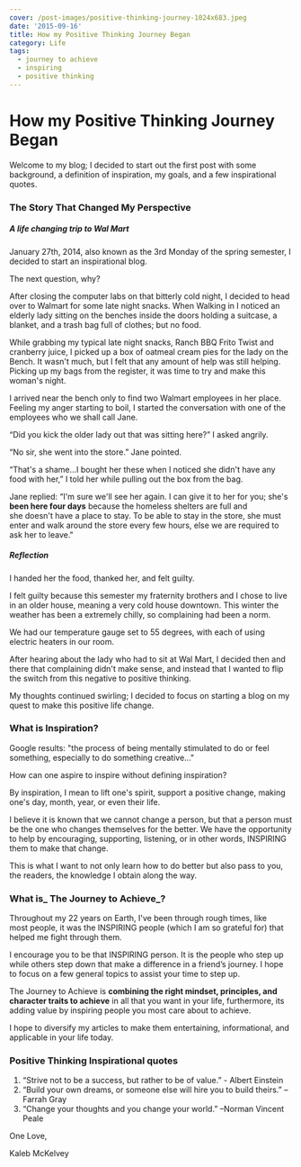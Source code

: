 ```yaml
---
cover: /post-images/positive-thinking-journey-1024x683.jpeg
date: '2015-09-16'
title: How my Positive Thinking Journey Began
category: Life
tags:
  - journey to achieve
  - inspiring
  - positive thinking
---
```

# How my Positive Thinking Journey Began

Welcome to my blog; I decided to start out the first post with some background, a definition of inspiration, my goals, and a few inspirational quotes.

### **The Story That Changed My Perspective**

##### A life changing trip to Wal Mart

January 27th, 2014, also known as the 3rd Monday of the spring semester, I decided to start an inspirational blog.

The next question, why?

After closing the computer labs on that bitterly cold night, I decided to head over to Walmart for some late night snacks. When Walking in I noticed an elderly lady sitting on the benches inside the doors holding a suitcase, a blanket, and a trash bag full of clothes; but no food.

While grabbing my typical late night snacks, Ranch BBQ Frito Twist and cranberry juice, I picked up a box of oatmeal cream pies for the lady on the Bench. It wasn't much, but I felt that any amount of help was still helping. Picking up my bags from the register, it was time to try and make this woman's night.

I arrived near the bench only to find two Walmart employees in her place. Feeling my anger starting to boil, I started the conversation with one of the employees who we shall call Jane.

“Did you kick the older lady out that was sitting here?” I asked angrily.

“No sir, she went into the store.” Jane pointed.

“That's a shame...I bought her these when I noticed she didn't have any food with her,” I told her while pulling out the box from the bag.

Jane replied: “I'm sure we'll see her again. I can give it to her for you; she's **been here four days** because the homeless shelters are full and she doesn't have a place to stay. To be able to stay in the store, she must enter and walk around the store every few hours, else we are required to ask her to leave."

##### Reflection

I handed her the food, thanked her, and felt guilty.

I felt guilty because this semester my fraternity brothers and I chose to live in an older house, meaning a very cold house downtown. This winter the weather has been a extremely chilly, so complaining had been a norm.

We had our temperature gauge set to 55 degrees, with each of using electric heaters in our room.

After hearing about the lady who had to sit at Wal Mart, I decided then and there that complaining didn't make sense, and instead that I wanted to flip the switch from this negative to positive thinking.

My thoughts continued swirling; I decided to focus on starting a blog on my quest to make this positive life change.

### **What is Inspiration?**

Google results: "the process of being mentally stimulated to do or feel something, especially to do something creative..."

How can one aspire to inspire without defining inspiration?

By inspiration, I mean to lift one's spirit, support a positive change, making one's day, month, year, or even their life.

I believe it is known that we cannot change a person, but that a person must be the one who changes themselves for the better. We have the opportunity to help by encouraging, supporting, listening, or in other words, INSPIRING them to make that change.

This is what I want to not only learn how to do better but also pass to you, the readers, the knowledge I obtain along the way.

### **What is_ The Journey to Achieve_?**

Throughout my 22 years on Earth, I've been through rough times, like most people, it was the INSPIRING people (which I am so grateful for) that helped me fight through them. 

I encourage you to be that INSPIRING person. It is the people who step up while others step down that make a difference in a friend’s journey. I hope to focus on a few general topics to assist your time to step up.

The Journey to Achieve is **combining the right mindset, principles, and character traits to achieve** in all that you want in your life, furthermore, its adding value by inspiring people you most care about to achieve. 

I hope to diversify my articles to make them entertaining, informational, and applicable in your life today.

### **Positive Thinking Inspirational quotes**

  1. “Strive not to be a success, but rather to be of value.” - Albert Einstein
  2. “Build your own dreams, or someone else will hire you to build theirs.” –Farrah Gray
  3. “Change your thoughts and you change your world.” –Norman Vincent Peale

One Love,

Kaleb McKelvey
